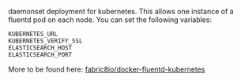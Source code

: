 daemonset deployment for kubernetes. This allows one instance of a fluentd pod on each node. You can set the following variables:

```
KUBERNETES_URL
KUBERNETES_VERIFY_SSL
ELASTICSEARCH_HOST
ELASTICSEARCH_PORT
```
More to be found here: [fabric8io/docker-fluentd-kubernetes](https://github.com/fabric8io/docker-fluentd-kubernetes)